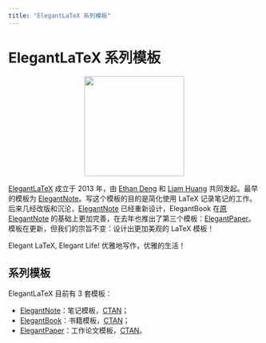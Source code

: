 ```yaml
---
title: "ElegantLaTeX 系列模板"
---
```


# ElegantLaTeX 系列模板 

<center><img src="/image/logo.png" width="200"></center>

[ElegantLaTeX](https://github.com/ElegantLaTeX) 成立于 2013 年，由 [Ethan Deng](https://ddswhu.me/) 和 [Liam Huang](https://liam.page/) 共同发起。最早的模板为 [ElegantNote](https://github.com/ElegantLaTeX/ElegantNote)。写这个模板的目的是简化使用 LaTeX 记录笔记的工作。后来几经改版和沉沦，[ElegantNote](https://github.com/ElegantLaTeX/ElegantNote) 已经重新设计，ElegantBook 在[原 ElegantNote](https://github.com/ElegantLaTeX/ElegantNote/releases/tag/v1.00) 的基础上更加完善，在去年也推出了第三个模板：[ElegantPaper](https://github.com/ElegantLaTeX/ElegantPaper)。模板在更新，但我们的宗旨不变：设计出更加美观的 LaTeX 模板！

Elegant LaTeX, Elegant Life! 优雅地写作，优雅的生活！


## 系列模板

ElegantLaTeX 目前有 3 套模板：

+ [ElegantNote](https://github.com/ElegantLaTeX/ElegantNote)：笔记模板，[CTAN](https://ctan.org/pkg/elegantnote)；
+ [ElegantBook](https://github.com/ElegantLaTeX/ElegantBook)：书籍模板，[CTAN](https://ctan.org/pkg/elegantbook)；
+ [ElegantPaper](https://github.com/ElegantLaTeX/ElegantPaper)：工作论文模板，[CTAN](https://ctan.org/pkg/elegantpaper)。



